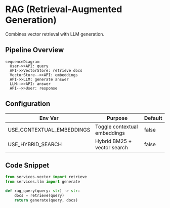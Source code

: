 # RAG (Retrieval-Augmented Generation)

Combines vector retrieval with LLM generation.

## Pipeline Overview

```mermaid
sequenceDiagram
  User->>API: query
  API->>VectorStore: retrieve docs
  VectorStore-->>API: embeddings
  API->>LLM: generate answer
  LLM-->>API: answer
  API-->>User: response
```

## Configuration

| Env Var                   | Purpose                          | Default |
|---------------------------|----------------------------------|---------|
| USE_CONTEXTUAL_EMBEDDINGS | Toggle contextual embeddings      | false   |
| USE_HYBRID_SEARCH         | Hybrid BM25 + vector search      | false   |

## Code Snippet

```python
from services.vector import retrieve
from services.llm import generate

def rag_query(query: str) -> str:
    docs = retrieve(query)
    return generate(query, docs)
```
